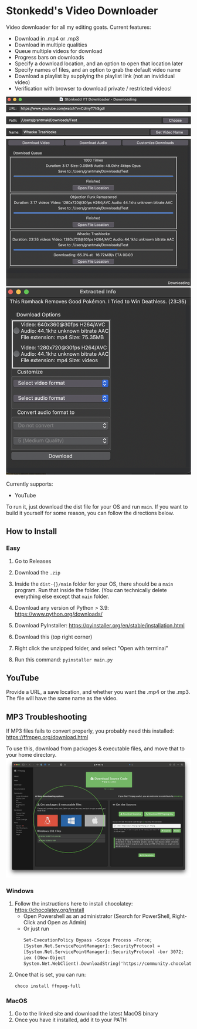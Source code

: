 # Stonkedd's Video Downloader
Video downloader for all my editing goats. Current features:
- Download in .mp4 or .mp3
- Download in multiple qualities  
- Queue multiple videos for download
- Progress bars on downloads
- Specify a download location, and an option to open that location later
- Specify names of files, and an option to grab the default video name
- Download a playlist by supplying the playlist link (not an invididual video)
- Verification with browser to download private / restricted videos!

![](./homepage.png)
![](./options.png)


Currently supports:
- YouTube

To run it, just download the dist file for your OS and run `main`. If you want to build it yourself for some reason, you can follow the directions below.

## How to Install
### Easy
1. Go to Releases
2. Download the `.zip`
3. Inside the `dist-{}/main` folder for your OS, there should be a `main` program. Run that inside the folder. (You can technically delete everything else except that `main` folder.  

1. Download any version of Python > 3.9: https://www.python.org/downloads/
2. Download PyInstaller: https://pyinstaller.org/en/stable/installation.html
3. Download this (top right corner)
4. Right click the unzipped folder, and select "Open with terminal"
5. Run this command: ```pyinstaller main.py```

## YouTube
Provide a URL, a save location, and whether you want the .mp4 or the .mp3. The file will have the same name as the video.

## MP3 Troubleshooting
If MP3 files fails to convert properly, you probably need this installed: https://ffmpeg.org/download.html

To use this, download from packages & executable files, and move that to your home directory.
![](./ffmpeg.png)

### Windows
1. Follow the instructions here to install chocolatey: https://chocolatey.org/install 
    - Open Powershell as an administrator (Search for PowerShell, Right-Click and Open as Admin)
    - Or just run 
        ```
        Set-ExecutionPolicy Bypass -Scope Process -Force; [System.Net.ServicePointManager]::SecurityProtocol = [System.Net.ServicePointManager]::SecurityProtocol -bor 3072; iex ((New-Object System.Net.WebClient).DownloadString('https://community.chocolatey.org/install.ps1'))
        ```
2. Once that is set, you can run:
    ```
    choco install ffmpeg-full
    ```

### MacOS
1. Go to the linked site and download the latest MacOS binary
2. Once you have it installed, add it to your PATH
